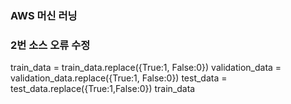### AWS 머신 러닝

### 2번 소스 오류 수정
train_data = train_data.replace({True:1, False:0})
validation_data = validation_data.replace({True:1, False:0})
test_data = test_data.replace({True:1,False:0})
train_data
